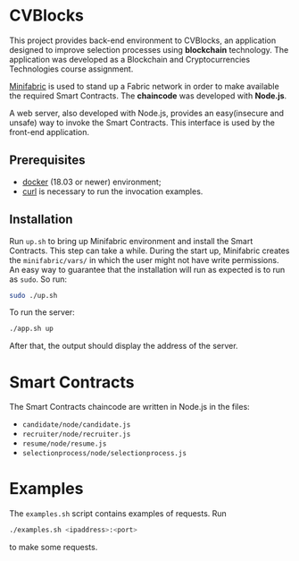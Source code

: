 # CVBlocks
This project provides back-end environment to CVBlocks, an application designed to improve selection processes using **blockchain** technology. 
The application was developed as a Blockchain and Cryptocurrencies Technologies course assignment.

[Minifabric](https://github.com/hyperledger-labs/minifabric) is used to stand up a Fabric network in order to make available the required Smart Contracts. The **chaincode** was developed with **Node.js**.

A web server, also developed with Node.js, provides an easy(insecure and unsafe) way to invoke the Smart Contracts. This interface is used by the front-end application.

## Prerequisites
- [docker](https://www.docker.com/) (18.03 or newer) environment;
- [curl](https://curl.se/) is necessary to run the invocation examples.

## Installation
Run ```up.sh``` to bring up Minifabric environment and install the Smart Contracts. This step can take a while. 
During the start up, Minifabric creates the ```minifabric/vars/``` in which the user might not have write permissions. An easy way to guarantee that the installation will run as expected is to run as ```sudo```. So run:
```bash
sudo ./up.sh
```
To run the server:
```bash
./app.sh up
```
After that, the output should display the address of the server.

# Smart Contracts
The Smart Contracts chaincode are written in Node.js in the files:
- ```candidate/node/candidate.js```
- ```recruiter/node/recruiter.js```
- ```resume/node/resume.js```
- ```selectionprocess/node/selectionprocess.js```

# Examples
The ```examples.sh``` script contains examples of requests. Run
```bash
./examples.sh <ipaddress>:<port>
```
to make some requests.
